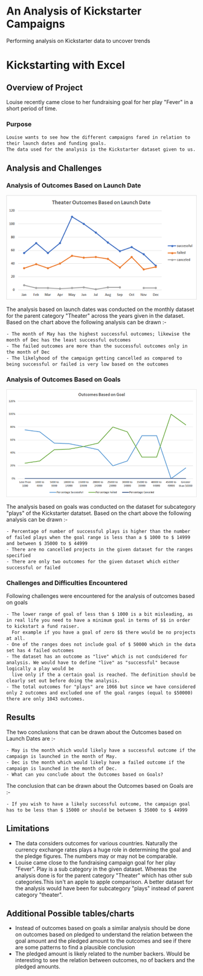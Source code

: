 # An Analysis of Kickstarter Campaigns
Performing analysis on Kickstarter data to uncover trends
# Kickstarting with Excel

## **Overview of Project**
   Louise recently came close to her fundraising goal for her play "Fever" in a short period of time.
   
### Purpose
    Louise wants to see how the different campaigns fared in relation to their launch dates and funding goals. 
    The data used for the analysis is the Kickstarter dataset given to us. 

## **Analysis and Challenges**

### Analysis of Outcomes Based on Launch Date
 ![Theater_Outcomes_vs_Launch.png](https://github.com/yashodhan1202/kickstarter-analysis/blob/main/Theater_Outcomes_vs_Launch.png)


The analysis based on launch dates was conducted on the monthly dataset for the parent category "Theater" across the years given in the dataset. Based on the chart above the     following analysis can be drawn :-
  
    - The month of May has the highest successful outcomes; likewise the month of Dec has the least successful outcomes
    - The failed outcomes are more than the successful outcomes only in the month of Dec  
    - The likelyhood of the campaign getting cancelled as compared to being successful or failed is very low based on the outcomes
    
### Analysis of Outcomes Based on Goals
 ![Outcome_vs_Goals](https://github.com/yashodhan1202/kickstarter-analysis/blob/main/Outcomes_vs_Goals.png)
 
 
 The analysis based on goals was conducted on the dataset for subcategory "plays" of the Kickstarter datatset. Based on the chart above the following analysis can be drawn :- 
     
    - Percentage of number of successful plays is higher than the number of failed plays when the goal range is less than a $ 1000 to $ 14999 and between $ 35000 to $ 44999
    - There are no cancelled projects in the given dataset for the ranges specified
    - There are only two outcomes for the given dataset which either successful or failed

### Challenges and Difficulties Encountered

  Following challenges were encountered for the analysis of outcomes based on goals
    
    - The lower range of goal of less than $ 1000 is a bit misleading, as in real life you need to have a minimum goal in terms of $$ in order to kickstart a fund raiser. 
      For example if you have a goal of zero $$ there would be no projects at all.
    - One of the ranges does not include goal of $ 50000 which in the data set has 4 failed outcomes
    - The dataset has an outcome as "live" which is not condsidered for analysis. We would have to define "live" as "successful" because logically a play would be 
      live only if the a certain goal is reached. The definition should be clearly set out before doing the analysis.
    - The total outcomes for "plays" are 1066 but since we have considered only 2 outcomes and excluded one of the goal ranges (equal to $50000) there are only 1043 outcomes.   
    
## Results

 The two conclusions that can be drawn about the Outcomes based on Launch Dates are :-
 
    - May is the month which would likely have a successful outcome if the campaign is launched in the month of May. 
    - Dec is the month which would likely have a failed outcome if the campaign is launched in the month of Dec.
    - What can you conclude about the Outcomes based on Goals?
    
 The conclusion that can be drawn about the Outcomes based on Goals are :-
 
    - If you wish to have a likely successful outcome, the campaign goal has to be less than $ 15000 or should be between $ 35000 to $ 44999
    	
## Limitations

- The data considers outcomes for various countries. Naturally the currency exchange rates plays a huge role in determining the goal and the pledge figures. The numbers may or     may not be comparable.
- Louise came close to the fundraising campaign goal for her play "Fever". Play is a sub category in the given dataset. Whereas the analysis done is for the parent category       "Theater" which has other sub categories.This isn't an apple to apple comparison. A better dataset for the analysis would have been for subcategory "plays" instead of parent     category "theater".

## Additional Possible tables/charts

  - Instead of outcomes based on goals a similar analysis should be done on outcomes based on pledged to understand the relation between the goal amount and the pledged amount       to the outcomes and see if there are some patterns to find a plausible conclusion
  - The pledged amount is likely related to the number backers. Would be interesting to see the relation between outcomes, no of backers and the pledged amounts.
